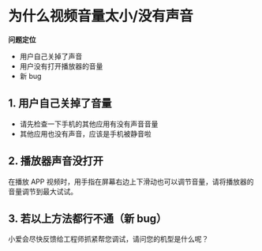 # 为什么视频音量太小/没有声音

**问题定位**

* 用户自己关掉了声音
* 用户没有打开播放器的音量 
* 新 bug

## 1. 用户自己关掉了音量

- 请先检查一下手机的其他应用有没有声音音量
- 其他应用也没有声音，应该是手机被静音啦


## 2. 播放器声音没打开

在播放 APP 视频时，用手指在屏幕右边上下滑动也可以调节音量，请将播放器的音量调节到最大试试。

 
## 3. 若以上方法都行不通（新 bug）

小爱会尽快反馈给工程师抓紧帮您调试，请问您的机型是什么呢？



